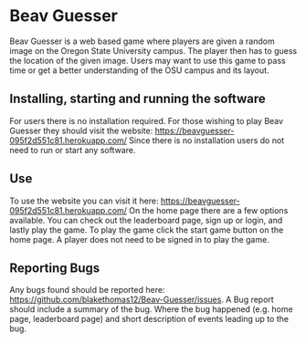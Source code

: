 # Beav Guesser
Beav Guesser is a web based game where players are given a random image on the Oregon State University campus. 
The player then has to guess the location of the given image. Users may want to use this game to pass time or get a 
better understanding of the OSU campus and its layout.

## Installing, starting and running the software
For users there is no installation required. For those wishing to play Beav Guesser they should visit the website: https://beavguesser-095f2d551c81.herokuapp.com/  Since there is no installation users do not need to run or start any software.

## Use 
To use the website you can visit it here: https://beavguesser-095f2d551c81.herokuapp.com/  On the home page there are a few options available. You can check out the leaderboard page, sign up or login, and lastly play the game. To play the game click the start game button on the home page. A player does not need to be signed in to play the game.

## Reporting Bugs
Any bugs found should be reported here: https://github.com/blakethomas12/Beav-Guesser/issues. A Bug report should include a summary of the bug. Where the bug happened (e.g. home page, leaderboard page) and short description of events leading up to the bug.
